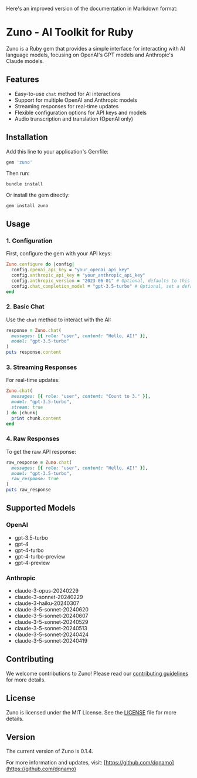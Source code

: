 Here's an improved version of the documentation in Markdown format:

# Zuno - AI Toolkit for Ruby

Zuno is a Ruby gem that provides a simple interface for interacting with AI language models, focusing on OpenAI's GPT models and Anthropic's Claude models.

## Features

- Easy-to-use `chat` method for AI interactions
- Support for multiple OpenAI and Anthropic models
- Streaming responses for real-time updates
- Flexible configuration options for API keys and models
- Audio transcription and translation (OpenAI only)

## Installation

Add this line to your application's Gemfile:

```ruby
gem 'zuno'
```

Then run:

```
bundle install
```

Or install the gem directly:

```
gem install zuno
```

## Usage

### 1. Configuration

First, configure the gem with your API keys:

```ruby
Zuno.configure do |config|
  config.openai_api_key = "your_openai_api_key"
  config.anthropic_api_key = "your_anthropic_api_key"
  config.anthropic_version = "2023-06-01" # Optional, defaults to this version if not set
  config.chat_completion_model = "gpt-3.5-turbo" # Optional, set a default model
end
```

### 2. Basic Chat

Use the `chat` method to interact with the AI:

```ruby
response = Zuno.chat(
  messages: [{ role: "user", content: "Hello, AI!" }],
  model: "gpt-3.5-turbo"
)
puts response.content
```

### 3. Streaming Responses

For real-time updates:

```ruby
Zuno.chat(
  messages: [{ role: "user", content: "Count to 3." }],
  model: "gpt-3.5-turbo",
  stream: true
) do |chunk|
  print chunk.content
end
```

### 4. Raw Responses

To get the raw API response:

```ruby
raw_response = Zuno.chat(
  messages: [{ role: "user", content: "Hello, AI!" }],
  model: "gpt-3.5-turbo",
  raw_response: true
)
puts raw_response
```

## Supported Models

### OpenAI

- gpt-3.5-turbo
- gpt-4
- gpt-4-turbo
- gpt-4-turbo-preview
- gpt-4-preview

### Anthropic

- claude-3-opus-20240229
- claude-3-sonnet-20240229
- claude-3-haiku-20240307
- claude-3-5-sonnet-20240620
- claude-3-5-sonnet-20240607
- claude-3-5-sonnet-20240529
- claude-3-5-sonnet-20240513
- claude-3-5-sonnet-20240424
- claude-3-5-sonnet-20240419

## Contributing

We welcome contributions to Zuno! Please read our [contributing guidelines](CONTRIBUTING.md) for more details.

## License

Zuno is licensed under the MIT License. See the [LICENSE](LICENSE) file for more details.

## Version

The current version of Zuno is 0.1.4.

For more information and updates, visit: [https://github.com/dqnamo](https://github.com/dqnamo)